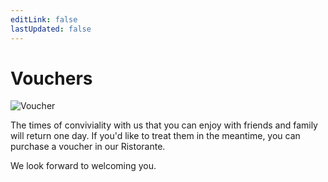 ```yaml
---
editLink: false
lastUpdated: false
---
```


<script setup lang="ts">
import { withBase } from 'vitepress'
</script>

# Vouchers

<img :src="withBase('/images/ristorante/voucher.webp')" alt="Voucher" decoding="async" loading="lazy">

The times of conviviality with us that you can enjoy with friends and family will return one day.
If you'd like to treat them in the meantime, you can purchase a voucher in our Ristorante.

We look forward to welcoming you.
